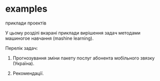 # examples
приклади проектів

У цьому розділі вкаpані приклади вирішення задач методами машиногое навчання (mashine learning).

Перелік задач:

1. Прогнозування зміни пакету послуг абонента мобільного звязку (Україна).

2. Рекомендації.
